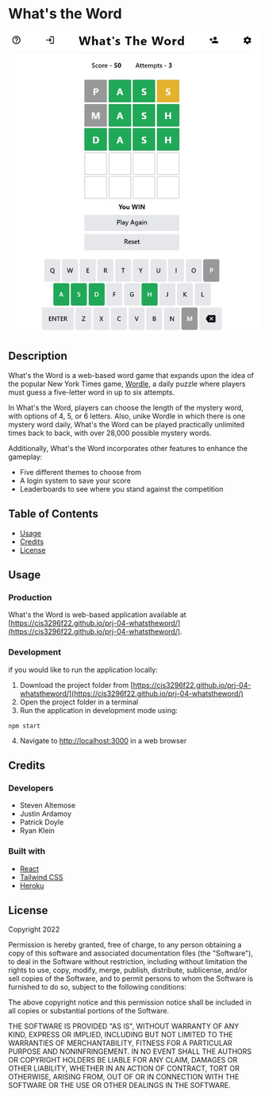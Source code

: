 # What's the Word

![Screenshot of What's the Word game board](./whatstheword.jpg)

## Description

What's the Word is a web-based word game that expands upon the idea of the popular New York Times game, [Wordle](https://www.nytimes.com/games/wordle/index.html), a daily puzzle where players must guess a five-letter word in up to six attempts.

In What's the Word, players can choose the length of the mystery word, with options of 4, 5, or 6 letters. Also, unike Wordle in which there is one mystery word daily, What's the Word can be played practically unlimited times back to back, with over 28,000 possible mystery words. 

Additionally, What's the Word incorporates other features to enhance the gameplay:
- Five different themes to choose from
- A login system to save your score
- Leaderboards to see where you stand against the competition

## Table of Contents

- [Usage](#usage)
- [Credits](#credits)
- [License](#license)

## Usage

### Production
What's the Word is web-based application available at [https://cis3296f22.github.io/prj-04-whatstheword/](https://cis3296f22.github.io/prj-04-whatstheword/).

### Development
if you would like to run the application locally:
1. Download the project folder from [https://cis3296f22.github.io/prj-04-whatstheword/](https://cis3296f22.github.io/prj-04-whatstheword/)
2. Open the project folder in a terminal
3. Run the application in development mode using:
```
npm start
```
4. Navigate to [http://localhost:3000](http://localhost:3000) in a web browser

## Credits
### Developers
- Steven Altemose
- Justin Ardamoy
- Patrick Doyle
- Ryan Klein

### Built with
- [React](https://reactjs.org/)
- [Tailwind CSS](https://tailwindcss.com/)
- [Heroku](https://www.heroku.com/)

## License

Copyright 2022

Permission is hereby granted, free of charge, to any person obtaining a copy of this software and associated documentation files (the "Software"), to deal in the Software without restriction, including without limitation the rights to use, copy, modify, merge, publish, distribute, sublicense, and/or sell copies of the Software, and to permit persons to whom the Software is furnished to do so, subject to the following conditions:

The above copyright notice and this permission notice shall be included in all copies or substantial portions of the Software.

THE SOFTWARE IS PROVIDED "AS IS", WITHOUT WARRANTY OF ANY KIND, EXPRESS OR IMPLIED, INCLUDING BUT NOT LIMITED TO THE WARRANTIES OF MERCHANTABILITY, FITNESS FOR A PARTICULAR PURPOSE AND NONINFRINGEMENT. IN NO EVENT SHALL THE AUTHORS OR COPYRIGHT HOLDERS BE LIABLE FOR ANY CLAIM, DAMAGES OR OTHER LIABILITY, WHETHER IN AN ACTION OF CONTRACT, TORT OR OTHERWISE, ARISING FROM, OUT OF OR IN CONNECTION WITH THE SOFTWARE OR THE USE OR OTHER DEALINGS IN THE SOFTWARE.
